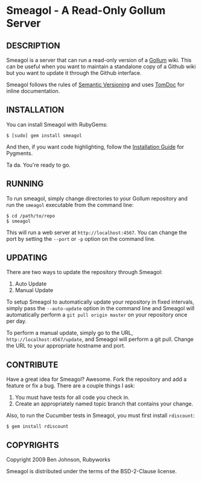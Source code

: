 Smeagol - A Read-Only Gollum Server
=============================================

## DESCRIPTION

Smeagol is a server that can run a read-only version of a
[Gollum](http://github.com/github/gollum) wiki. This can be useful when you want
to maintain a standalone copy of a Github wiki but you want to update it through
the Github interface.

Smeagol follows the rules of [Semantic Versioning](http://semver.org/) and uses
[TomDoc](http://tomdoc.org/) for inline documentation.


## INSTALLATION

You can install Smeagol with RubyGems:

	$ [sudo] gem install smeagol

And then, if you want code highlighting, follow the
[Installation Guide](http://pygments.org/docs/installation) for Pygments.

Ta da. You're ready to go.


## RUNNING

To run smeagol, simply change directories to your Gollum repository and run the
`smeagol` executable from the command line:

	$ cd /path/to/repo
	$ smeagol

This will run a web server at `http://localhost:4567`. You can change the port
by setting the `--port` or `-p` option on the command line.


## UPDATING

There are two ways to update the repository through Smeagol:

1. Auto Update
1. Manual Update

To setup Smeagol to automatically update your repository in fixed intervals,
simply pass the `--auto-update` option in the command line and Smeagol will
automatically perform a `git pull origin master` on your repository once per
day.

To perform a manual update, simply go to the URL,
`http://localhost:4567/update`, and Smeagol will perform a git pull. Change the
URL to your appropriate hostname and port.


## CONTRIBUTE

Have a great idea for Smeagol? Awesome. Fork the repository and add a feature
or fix a bug. There are a couple things I ask:

1. You must have tests for all code you check in.
1. Create an appropriately named topic branch that contains your change.

Also, to run the Cucumber tests in Smeagol, you must first install `rdiscount`:

	$ gem install rdiscount


## COPYRIGHTS

Copyright 2009 Ben Johnson, Rubyworks

Smeagol is distributed under the terms of the BSD-2-Clause license.

